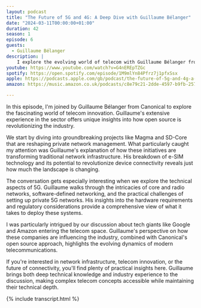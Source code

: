 ```yaml
---
layout: podcast
title: "The Future of 5G and 4G: A Deep Dive with Guillaume Bélanger"
date: "2024-03-11T00:00:00+01:00"
duration: 42
season: 1
episode: 6
guests:
  - Guillaume Bélanger
description: |
    I explore the evolving world of telecom with Guillaume Bélanger from Canonical, diving into how open source is transforming the industry. From e-SIMs to private 5G networks, we unpack the technologies that are reshaping our connected future.
youtube: https://www.youtube.com/watch?v=G4nEREpTZGc
spotify: https://open.spotify.com/episode/1M9mlYn84Pfrz7j1pfxSsx
apple: https://podcasts.apple.com/gb/podcast/the-future-of-5g-and-4g-a-deep-dive-with-guillaume-belanger/id1722663295?i=1000648700108
amazon: https://music.amazon.co.uk/podcasts/c8e79c21-2dde-4597-b9fb-257ecbc2bf29/episodes/96fec8f6-802a-45ef-9760-2c11c1e0556e/nerding-out-with-viktor-the-future-of-5g-and-4g-a-deep-dive-with-guillaume-belanger

---
```


In this episode, I'm joined by Guillaume Bélanger from Canonical to explore the fascinating world of telecom innovation. Guillaume's extensive experience in the sector offers unique insights into how open source is revolutionizing the industry.

We start by diving into groundbreaking projects like Magma and SD-Core that are reshaping private network management. What particularly caught my attention was Guillaume's explanation of how these initiatives are transforming traditional network infrastructure. His breakdown of e-SIM technology and its potential to revolutionize device connectivity reveals just how much the landscape is changing.

The conversation gets especially interesting when we explore the technical aspects of 5G. Guillaume walks through the intricacies of core and radio networks, software-defined networking, and the practical challenges of setting up private 5G networks. His insights into the hardware requirements and regulatory considerations provide a comprehensive view of what it takes to deploy these systems.

I was particularly intrigued by our discussion about tech giants like Google and Amazon entering the telecom space. Guillaume's perspective on how these companies are influencing the industry, combined with Canonical's open source approach, highlights the evolving dynamics of modern telecommunications.

If you're interested in network infrastructure, telecom innovation, or the future of connectivity, you'll find plenty of practical insights here. Guillaume brings both deep technical knowledge and industry experience to the discussion, making complex telecom concepts accessible while maintaining their technical depth.

{% include transcript.html %}
